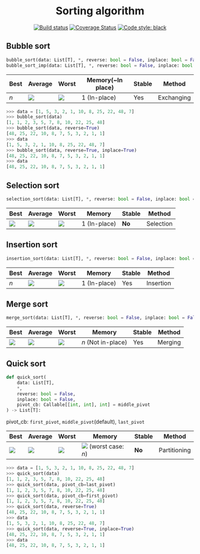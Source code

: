 <h1 align="center">Sorting algorithm</h1>
<p align="center">
<a href ="https://travis-ci.com/rekyungmin/python-sorting-algorithm"><img alt="Build status" src="https://travis-ci.com/rekyungmin/python-sorting-algorithm.svg?branch=master"></a>
<a href='https://coveralls.io/github/rekyungmin/python-sorting-algorithm?branch=master'><img src='https://coveralls.io/repos/github/rekyungmin/python-sorting-algorithm/badge.svg?branch=master' alt='Coverage Status' /></a>
<a href="https://github.com/psf/black"><img alt="Code style: black" src="https://img.shields.io/badge/code%20style-black-000000.svg"></a>
</p>

## Bubble sort
```python
bubble_sort(data: List[T], *, reverse: bool = False, inplace: bool = False) -> List[T]
bubble_sort_imp(data: List[T], *, reverse: bool = False, inplace: bool = False) -> List[T]
```

| Best | Average | Worst | Memory(~In place) | Stable | Method     |
| ---- | ------- | ----- | ----------------- | ------ | ---------- |
| <i>n</i>  | <img src="https://wikimedia.org/api/rest_v1/media/math/render/svg/ac9810bbdafe4a6a8061338db0f74e25b7952620"> | <img src="https://wikimedia.org/api/rest_v1/media/math/render/svg/ac9810bbdafe4a6a8061338db0f74e25b7952620"> | 1 (In-place)      | Yes    | Exchanging |


```python
>>> data = [1, 5, 3, 2, 1, 10, 8, 25, 22, 48, 7]
>>> bubble_sort(data)
[1, 1, 2, 3, 5, 7, 8, 10, 22, 25, 48]
>>> bubble_sort(data, reverse=True)
[48, 25, 22, 10, 8, 7, 5, 3, 2, 1, 1]
>>> data
[1, 5, 3, 2, 1, 10, 8, 25, 22, 48, 7]
>>> bubble_sort(data, reverse=True, inplace=True)
[48, 25, 22, 10, 8, 7, 5, 3, 2, 1, 1]
>>> data
[48, 25, 22, 10, 8, 7, 5, 3, 2, 1, 1]
```

## Selection sort
```python
selection_sort(data: List[T], *, reverse: bool = False, inplace: bool = False) -> List[T]
```

| Best | Average | Worst | Memory | Stable | Method     |
| ---- | ------- | ----- | ----------------- | ------ | ---------- |
| <img src="https://wikimedia.org/api/rest_v1/media/math/render/svg/ac9810bbdafe4a6a8061338db0f74e25b7952620">  | <img src="https://wikimedia.org/api/rest_v1/media/math/render/svg/ac9810bbdafe4a6a8061338db0f74e25b7952620">   | <img src="https://wikimedia.org/api/rest_v1/media/math/render/svg/ac9810bbdafe4a6a8061338db0f74e25b7952620"> | 1 (In-place)      | **No**    | Selection |

## Insertion sort
```python
insertion_sort(data: List[T], *, reverse: bool = False, inplace: bool = False) -> List[T]
```

| Best | Average | Worst | Memory | Stable | Method     |
| ---- | ------- | ----- | ----------------- | ------ | ---------- |
| <i>n</i> | <img src="https://wikimedia.org/api/rest_v1/media/math/render/svg/ac9810bbdafe4a6a8061338db0f74e25b7952620">   | <img src="https://wikimedia.org/api/rest_v1/media/math/render/svg/ac9810bbdafe4a6a8061338db0f74e25b7952620"> | 1 (In-place)      | Yes    | Insertion |

## Merge sort
```python
merge_sort(data: List[T], *, reverse: bool = False, inplace: bool = False) -> List[T]
```

| Best | Average | Worst | Memory | Stable | Method     |
| ---- | ------- | ----- | ----------------- | ------ | ---------- |
| <img src="https://wikimedia.org/api/rest_v1/media/math/render/svg/560dfdce0353a330e03e4b3e0b7ca6e484bb40fb">  | <img src="https://wikimedia.org/api/rest_v1/media/math/render/svg/560dfdce0353a330e03e4b3e0b7ca6e484bb40fb">   | <img src="https://wikimedia.org/api/rest_v1/media/math/render/svg/560dfdce0353a330e03e4b3e0b7ca6e484bb40fb"> | <i>n</i> (Not in-place)      | Yes    | Merging |

## Quick sort
```python
def quick_sort(
    data: List[T],
    *,
    reverse: bool = False,
    inplace: bool = False,
    pivot_cb: Callable[[int, int], int] = middle_pivot
) -> List[T]:
```

pivot_cb: `first_pivot`, `middle_pivot`(default), `last_pivot`

| Best | Average | Worst | Memory | Stable | Method     |
| ---- | ------- | ----- | ----------------- | ------ | ---------- |
| <img src="https://wikimedia.org/api/rest_v1/media/math/render/svg/560dfdce0353a330e03e4b3e0b7ca6e484bb40fb"> | <img src="https://wikimedia.org/api/rest_v1/media/math/render/svg/560dfdce0353a330e03e4b3e0b7ca6e484bb40fb">   | <img src="https://wikimedia.org/api/rest_v1/media/math/render/svg/ac9810bbdafe4a6a8061338db0f74e25b7952620"> | <img src="https://wikimedia.org/api/rest_v1/media/math/render/svg/317ab5292da7c7935aec01a570461fe0613b21d5"> (worst case: <i>n</i>)      | **No** | Partitioning |

```python
>>> data = [1, 5, 3, 2, 1, 10, 8, 25, 22, 48, 7]
>>> quick_sort(data)
[1, 1, 2, 3, 5, 7, 8, 10, 22, 25, 48]
>>> quick_sort(data, pivot_cb=last_pivot)
[1, 1, 2, 3, 5, 7, 8, 10, 22, 25, 48]
>>> quick_sort(data, pivot_cb=first_pivot)
[1, 1, 2, 3, 5, 7, 8, 10, 22, 25, 48]
>>> quick_sort(data, reverse=True)
[48, 25, 22, 10, 8, 7, 5, 3, 2, 1, 1]
>>> data
[1, 5, 3, 2, 1, 10, 8, 25, 22, 48, 7]
>>> quick_sort(data, reverse=True, inplace=True)
[48, 25, 22, 10, 8, 7, 5, 3, 2, 1, 1]
>>> data
[48, 25, 22, 10, 8, 7, 5, 3, 2, 1, 1]
```
